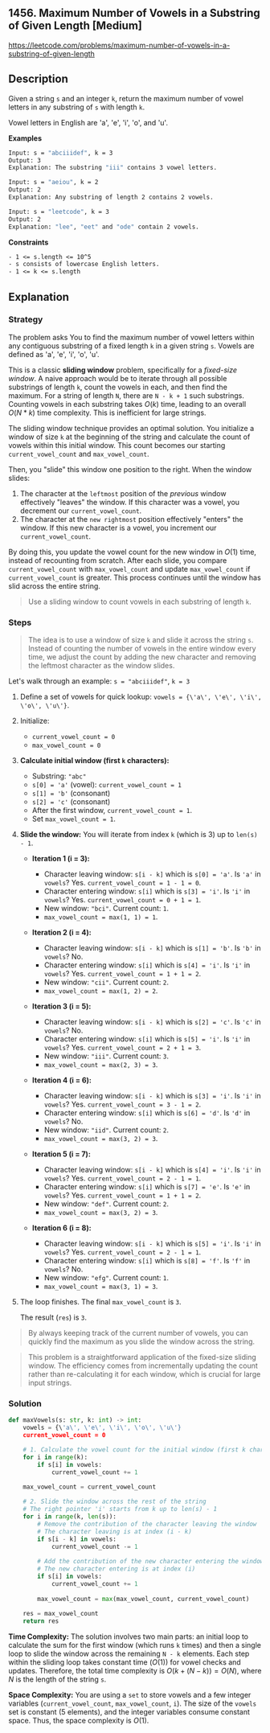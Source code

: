 ## 1456. Maximum Number of Vowels in a Substring of Given Length [Medium]

https://leetcode.com/problems/maximum-number-of-vowels-in-a-substring-of-given-length

## Description
Given a string `s` and an integer `k`, return the maximum number of vowel letters in any substring of `s` with length `k`.

Vowel letters in English are 'a', 'e', 'i', 'o', and 'u'.

**Examples**
```sh
Input: s = "abciiidef", k = 3
Output: 3
Explanation: The substring "iii" contains 3 vowel letters.

Input: s = "aeiou", k = 2
Output: 2
Explanation: Any substring of length 2 contains 2 vowels.

Input: s = "leetcode", k = 3
Output: 2
Explanation: "lee", "eet" and "ode" contain 2 vowels.
```

**Constraints**
```tex
- 1 <= s.length <= 10^5
- s consists of lowercase English letters.
- 1 <= k <= s.length
```

## Explanation

### Strategy
The problem asks You to find the maximum number of vowel letters within any contiguous substring of a fixed length `k` in a given string `s`. Vowels are defined as \'a\', \'e\', \'i\', \'o\', \'u\'.

This is a classic **sliding window** problem, specifically for a *fixed-size window*. A naive approach would be to iterate through all possible substrings of length `k`, count the vowels in each, and then find the maximum. For a string of length `N`, there are `N - k + 1` such substrings. Counting vowels in each substring takes $O(k)$ time, leading to an overall $O(N * k)$ time complexity. This is inefficient for large strings.

The sliding window technique provides an optimal solution. You initialize a window of size `k` at the beginning of the string and calculate the count of vowels within this initial window. This count becomes our starting `current_vowel_count` and `max_vowel_count`.

Then, you "slide" this window one position to the right. When the window slides:
1.  The character at the `leftmost` position of the *previous* window effectively "leaves" the window. If this character was a vowel, you decrement our `current_vowel_count`.
2.  The character at the `new rightmost` position effectively "enters" the window. If this new character is a vowel, you increment our `current_vowel_count`.

By doing this, you update the vowel count for the new window in $O(1)$ time, instead of recounting from scratch. After each slide, you compare `current_vowel_count` with `max_vowel_count` and update `max_vowel_count` if `current_vowel_count` is greater. This process continues until the window has slid across the entire string.

> Use a sliding window to count vowels in each substring of length `k`.

### Steps

> The idea is to use a window of size `k` and slide it across the string `s`. Instead of counting the number of vowels in the entire window every time, we adjust the count by adding the new character and removing the leftmost character as the window slides.

Let\'s walk through an example: `s = "abciiidef"`, `k = 3`

1.  Define a set of vowels for quick lookup: `vowels = {\'a\', \'e\', \'i\', \'o\', \'u\'}`.

2.  Initialize:
    * `current_vowel_count = 0`
    * `max_vowel_count = 0`

3.  **Calculate initial window (first `k` characters):**
    * Substring: `"abc"`
    * `s[0] = 'a'` (vowel): `current_vowel_count = 1`
    * `s[1] = 'b'` (consonant)
    * `s[2] = 'c'` (consonant)
    * After the first window, `current_vowel_count = 1`.
    * Set `max_vowel_count = 1`.

4.  **Slide the window:** You will iterate from index `k` (which is 3) up to `len(s) - 1`.

    * **Iteration 1 (i = 3):**
        * Character leaving window: `s[i - k]` which is `s[0] = 'a'`. Is `'a'` in `vowels`? Yes. `current_vowel_count = 1 - 1 = 0`.
        * Character entering window: `s[i]` which is `s[3] = 'i'`. Is `'i'` in `vowels`? Yes. `current_vowel_count = 0 + 1 = 1`.
        * New window: `"bci"`. Current count: `1`. 
        * `max_vowel_count = max(1, 1) = 1`.

    * **Iteration 2 (i = 4):**
        * Character leaving window: `s[i - k]` which is `s[1] = 'b'`. Is `'b'` in `vowels`? No.
        * Character entering window: `s[i]` which is `s[4] = 'i'`. Is `'i'` in `vowels`? Yes. `current_vowel_count = 1 + 1 = 2`.
        * New window: `"cii"`. Current count: `2`.
        * `max_vowel_count = max(1, 2) = 2`.

    * **Iteration 3 (i = 5):**
        * Character leaving window: `s[i - k]` which is `s[2] = 'c'`. Is `'c'` in `vowels`? No.
        * Character entering window: `s[i]` which is `s[5] = 'i'`. Is `'i'` in `vowels`? Yes. `current_vowel_count = 2 + 1 = 3`.
        * New window: `"iii"`. Current count: `3`.
        * `max_vowel_count = max(2, 3) = 3`.

    * **Iteration 4 (i = 6):**
        * Character leaving window: `s[i - k]` which is `s[3] = 'i'`. Is `'i'` in `vowels`? Yes. `current_vowel_count = 3 - 1 = 2`.
        * Character entering window: `s[i]` which is `s[6] = 'd'`. Is `'d'` in `vowels`? No.
        * New window: `"iid"`. Current count: `2`.
        * `max_vowel_count = max(3, 2) = 3`.

    * **Iteration 5 (i = 7):**
        * Character leaving window: `s[i - k]` which is `s[4] = 'i'`. Is `'i'` in `vowels`? Yes. `current_vowel_count = 2 - 1 = 1`.
        * Character entering window: `s[i]` which is `s[7] = 'e'`. Is `'e'` in `vowels`? Yes. `current_vowel_count = 1 + 1 = 2`.
        * New window: `"def"`. Current count: `2`.
        * `max_vowel_count = max(3, 2) = 3`.

    * **Iteration 6 (i = 8):**
        * Character leaving window: `s[i - k]` which is `s[5] = 'i'`. Is `'i'` in `vowels`? Yes. `current_vowel_count = 2 - 1 = 1`.
        * Character entering window: `s[i]` which is `s[8] = 'f'`. Is `'f'` in `vowels`? No.
        * New window: `"efg"`. Current count: `1`.
        * `max_vowel_count = max(3, 1) = 3`.

5.  The loop finishes. The final `max_vowel_count` is `3`.

    The result (`res`) is `3`.

> By always keeping track of the current number of vowels, you can quickly find the maximum as you slide the window across the string. 

> This problem is a straightforward application of the fixed-size sliding window. The efficiency comes from incrementally updating the count rather than re-calculating it for each window, which is crucial for large input strings.

### Solution

```python
def maxVowels(s: str, k: int) -> int:
    vowels = {\'a\', \'e\', \'i\', \'o\', \'u\'}
    current_vowel_count = 0

    # 1. Calculate the vowel count for the initial window (first k characters)
    for i in range(k):
        if s[i] in vowels:
            current_vowel_count += 1
    
    max_vowel_count = current_vowel_count

    # 2. Slide the window across the rest of the string
    # The right pointer 'i' starts from k up to len(s) - 1
    for i in range(k, len(s)):
        # Remove the contribution of the character leaving the window
        # The character leaving is at index (i - k)
        if s[i - k] in vowels:
            current_vowel_count -= 1
        
        # Add the contribution of the new character entering the window
        # The new character entering is at index (i)
        if s[i] in vowels:
            current_vowel_count += 1
        
        max_vowel_count = max(max_vowel_count, current_vowel_count)
    
    res = max_vowel_count
    return res
```

**Time Complexity:** The solution involves two main parts: an initial loop to calculate the sum for the first window (which runs `k` times) and then a single loop to slide the window across the remaining `N - k` elements. Each step within the sliding loop takes constant time ($O(1)$) for vowel checks and updates. Therefore, the total time complexity is $O(k + (N - k)) = O(N)$, where $N$ is the length of the string `s`.

**Space Complexity:** You are using a `set` to store vowels and a few integer variables (`current_vowel_count`, `max_vowel_count`, `i`). The size of the `vowels` set is constant (5 elements), and the integer variables consume constant space. Thus, the space complexity is $O(1)$.
